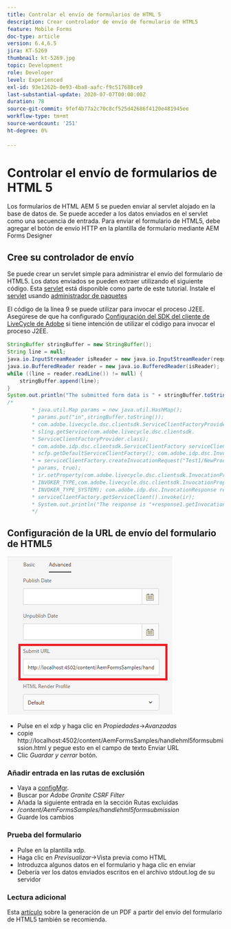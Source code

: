 ```yaml
---
title: Controlar el envío de formularios de HTML 5
description: Crear controlador de envío de formulario de HTML5
feature: Mobile Forms
doc-type: article
version: 6.4,6.5
jira: KT-5269
thumbnail: kt-5269.jpg
topic: Development
role: Developer
level: Experienced
exl-id: 93e1262b-0e93-4ba8-aafc-f9c517688ce9
last-substantial-update: 2020-07-07T00:00:00Z
duration: 78
source-git-commit: 9fef4b77a2c70c8cf525d42686f4120e481945ee
workflow-type: tm+mt
source-wordcount: '251'
ht-degree: 0%

---
```


# Controlar el envío de formularios de HTML 5

Los formularios de HTML AEM 5 se pueden enviar al servlet alojado en la base de datos de. Se puede acceder a los datos enviados en el servlet como una secuencia de entrada. Para enviar el formulario de HTML5, debe agregar el botón de envío HTTP en la plantilla de formulario mediante AEM Forms Designer

## Cree su controlador de envío

Se puede crear un servlet simple para administrar el envío del formulario de HTML5. Los datos enviados se pueden extraer utilizando el siguiente código. Esta [servlet](assets/html5-submit-handler.zip) está disponible como parte de este tutorial. Instale el [servlet](assets/html5-submit-handler.zip) usando [administrador de paquetes](http://localhost:4502/crx/packmgr/index.jsp)

El código de la línea 9 se puede utilizar para invocar el proceso J2EE. Asegúrese de que ha configurado [Configuración del SDK del cliente de LiveCycle de Adobe](https://helpx.adobe.com/aem-forms/6/submit-form-data-livecycle-process.html) si tiene intención de utilizar el código para invocar el proceso J2EE.

```java
StringBuffer stringBuffer = new StringBuffer();
String line = null;
java.io.InputStreamReader isReader = new java.io.InputStreamReader(request.getInputStream(), "UTF-8");
java.io.BufferedReader reader = new java.io.BufferedReader(isReader);
while ((line = reader.readLine()) != null) {
    stringBuffer.append(line);
}
System.out.println("The submitted form data is " + stringBuffer.toString());
/*
        * java.util.Map params = new java.util.HashMap();
        * params.put("in",stringBuffer.toString());
        * com.adobe.livecycle.dsc.clientsdk.ServiceClientFactoryProvider scfp =
        * sling.getService(com.adobe.livecycle.dsc.clientsdk.
        * ServiceClientFactoryProvider.class);
        * com.adobe.idp.dsc.clientsdk.ServiceClientFactory serviceClientFactory =
        * scfp.getDefaultServiceClientFactory(); com.adobe.idp.dsc.InvocationRequest ir
        * = serviceClientFactory.createInvocationRequest("Test1/NewProcess1", "invoke",
        * params, true);
        * ir.setProperty(com.adobe.livecycle.dsc.clientsdk.InvocationProperties.
        * INVOKER_TYPE,com.adobe.livecycle.dsc.clientsdk.InvocationProperties.
        * INVOKER_TYPE_SYSTEM); com.adobe.idp.dsc.InvocationResponse response1 =
        * serviceClientFactory.getServiceClient().invoke(ir);
        * System.out.println("The response is "+response1.getInvocationId());
        */
```


## Configuración de la URL de envío del formulario de HTML5

![submit-url](assets/submit-url.PNG)

* Pulse en el xdp y haga clic en _Propiedades_->_Avanzadas_
* copie http://localhost:4502/content/AemFormsSamples/handlehml5formsubmission.html y pegue esto en el campo de texto Enviar URL
* Clic _Guardar y cerrar_ botón.

### Añadir entrada en las rutas de exclusión

* Vaya a [configMgr](http://localhost:4502/system/console/configMgr).
* Buscar por _Adobe Granite CSRF Filter_
* Añada la siguiente entrada en la sección Rutas excluidas
* _/content/AemFormsSamples/handlehml5formsubmission_
* Guarde los cambios

### Prueba del formulario

* Pulse en la plantilla xdp.
* Haga clic en _Previsualizar_->Vista previa como HTML
* Introduzca algunos datos en el formulario y haga clic en enviar
* Debería ver los datos enviados escritos en el archivo stdout.log de su servidor

### Lectura adicional

Esta [artículo](https://experienceleague.adobe.com/docs/experience-manager-learn/forms/document-services/generate-pdf-from-mobile-form-submission-article.html) sobre la generación de un PDF a partir del envío del formulario de HTML5 también se recomienda.
